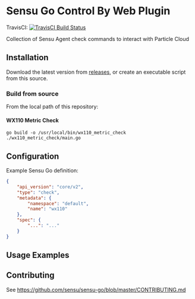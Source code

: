 # Sensu Go Control By Web Plugin 
TravisCI: [![TravisCI Build Status](https://travis-ci.com/jspaleta/sensu-controlbyweb-plugin.svg?branch=master)](https://travis-ci.com/jspaleta/sensu-controlbyweb-plugin)

Collection of Sensu Agent check commands to interact with Particle Cloud

## Installation

Download the latest version from [releases][1],
or create an executable script from this source.

### Build from source
From the local path of this repository:

#### WX110 Metric Check
```
go build -o /usr/local/bin/wx110_metric_check ./wx110_metric_check/main.go
```

## Configuration

Example Sensu Go definition:

```json
{
    "api_version": "core/v2",
    "type": "check",
    "metadata": {
        "namespace": "default",
        "name": "wx110"
    },
    "spec": {
        "...": "..."
    }
}
```

## Usage Examples


## Contributing

See https://github.com/sensu/sensu-go/blob/master/CONTRIBUTING.md

[1]: https://github.com/jspaleta/sensu-controlbyweb-plugins/releases
